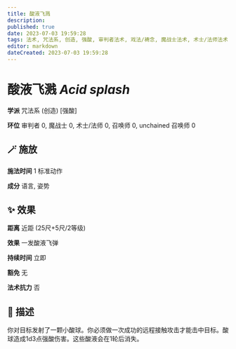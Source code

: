 ```yaml
---
title: 酸液飞溅
description: 
published: true
date: 2023-07-03 19:59:28
tags: 法术, 咒法系, 创造, 强酸, 审判者法术, 戏法/祷念, 魔战士法术, 术士/法师法术, 召唤师法术, unchained 召唤师法术
editor: markdown
dateCreated: 2023-07-03 19:59:28
---
```


# **酸液飞溅** *Acid splash*

**学派** 咒法系 (创造) \[强酸\] 

**环位** 审判者 0, 魔战士 0, 术士/法师 0, 召唤师 0, unchained 召唤师 0

## 🪄 施放

**施法时间** 1 标准动作

**成分** 语言, 姿势

## ✨ 效果  

**距离** 近距 (25尺+5尺/2等级) 

**效果** 一发酸液飞弹 

**持续时间** 立即 

**豁免** 无

**法术抗力** 否

## 📖 描述

你对目标发射了一颗小酸球。你必须做一次成功的远程接触攻击才能击中目标。酸球造成1d3点强酸伤害。这些酸液会在1轮后消失。
    